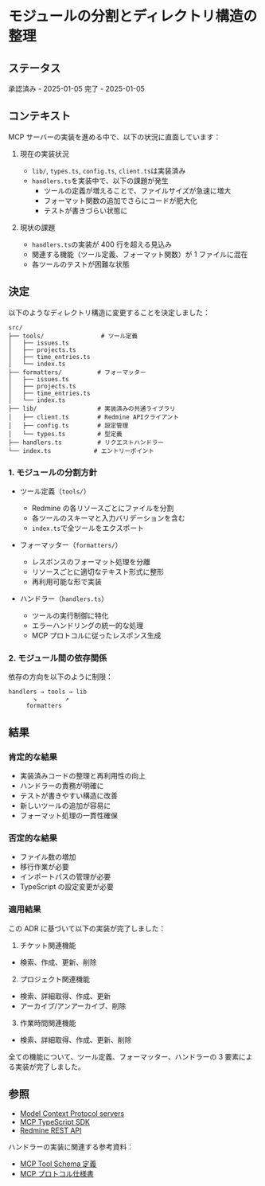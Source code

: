 # モジュールの分割とディレクトリ構造の整理

## ステータス

承認済み - 2025-01-05
完了 - 2025-01-05

## コンテキスト

MCP サーバーの実装を進める中で、以下の状況に直面しています：

1. 現在の実装状況

   - `lib/`, `types.ts`, `config.ts`, `client.ts`は実装済み
   - `handlers.ts`を実装中で、以下の課題が発生
     - ツールの定義が増えることで、ファイルサイズが急速に増大
     - フォーマット関数の追加でさらにコードが肥大化
     - テストが書きづらい状態に

2. 現状の課題
   - `handlers.ts`の実装が 400 行を超える見込み
   - 関連する機能（ツール定義、フォーマット関数）が 1 ファイルに混在
   - 各ツールのテストが困難な状態

## 決定

以下のようなディレクトリ構造に変更することを決定しました：

```
src/
├── tools/                # ツール定義
│   ├── issues.ts
│   ├── projects.ts
│   ├── time_entries.ts
│   └── index.ts
├── formatters/          # フォーマッター
│   ├── issues.ts
│   ├── projects.ts
│   ├── time_entries.ts
│   └── index.ts
├── lib/                 # 実装済みの共通ライブラリ
│   ├── client.ts        # Redmine APIクライアント
│   ├── config.ts        # 設定管理
│   └── types.ts         # 型定義
├── handlers.ts          # リクエストハンドラー
└── index.ts            # エントリーポイント
```

### 1. モジュールの分割方針

- ツール定義（`tools/`）

  - Redmine の各リソースごとにファイルを分割
  - 各ツールのスキーマと入力バリデーションを含む
  - `index.ts`で全ツールをエクスポート

- フォーマッター（`formatters/`）

  - レスポンスのフォーマット処理を分離
  - リソースごとに適切なテキスト形式に整形
  - 再利用可能な形で実装

- ハンドラー（`handlers.ts`）
  - ツールの実行制御に特化
  - エラーハンドリングの統一的な処理
  - MCP プロトコルに従ったレスポンス生成

### 2. モジュール間の依存関係

依存の方向を以下のように制限：

```
handlers → tools → lib
       ↘        ↗
     formatters
```

## 結果

### 肯定的な結果

- 実装済みコードの整理と再利用性の向上
- ハンドラーの責務が明確に
- テストが書きやすい構造に改善
- 新しいツールの追加が容易に
- フォーマット処理の一貫性確保

### 否定的な結果

- ファイル数の増加
- 移行作業が必要
- インポートパスの管理が必要
- TypeScript の設定変更が必要

### 適用結果

この ADR に基づいて以下の実装が完了しました：

1. チケット関連機能

- 検索、作成、更新、削除

2. プロジェクト関連機能

- 検索、詳細取得、作成、更新
- アーカイブ/アンアーカイブ、削除

3. 作業時間関連機能

- 検索、詳細取得、作成、更新、削除

全ての機能について、ツール定義、フォーマッター、ハンドラーの 3 要素による実装が完了しました。

## 参照

- [Model Context Protocol servers](https://github.com/modelcontextprotocol/servers)
- [MCP TypeScript SDK](https://github.com/modelcontextprotocol/typescript-sdk)
- [Redmine REST API](https://www.redmine.org/projects/redmine/wiki/Rest_api)

ハンドラーの実装に関連する参考資料：

- [MCP Tool Schema 定義](https://github.com/modelcontextprotocol/typescript-sdk/blob/main/src/types.ts)
- [MCP プロトコル仕様書](https://spec.modelcontextprotocol.io)

